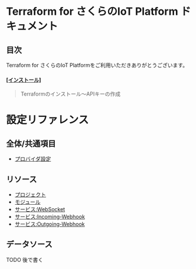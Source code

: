 # Terraform for さくらのIoT Platform ドキュメント

## 目次

Terraform for さくらのIoT Platformをご利用いただきありがとうございます。
  
#### [[インストール]](Installation.md)  

> Terraformのインストール〜APIキーの作成

# 設定リファレンス

## 全体/共通項目

- [プロバイダ設定](configuration/provider.md)
  
## リソース

  - [プロジェクト](configuration/resources/project.md)
  - [モジュール](configuration/resources/module.md)
  - [サービス:WebSocket](configuration/resources/service_websocket.md)
  - [サービス:Incoming-Webhook](configuration/resources/service_incoming_webhook.md)
  - [サービス:Outgoing-Webhook](configuration/resources/service_outgoing_webhook.md)

## データソース

TODO 後で書く